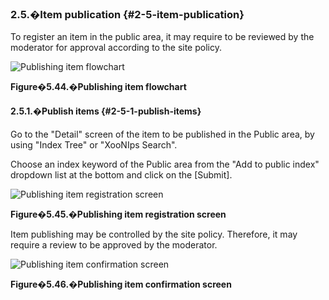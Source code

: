 ### 2.5.�Item publication {#2-5-item-publication}

To register an item in the public area, it may require to be reviewed by the moderator for approval according to the site policy.

![Publishing item flowchart](images\xoonips-operate42.png)

**Figure�5.44.�Publishing item flowchart**

#### 2.5.1.�Publish items {#2-5-1-publish-items}

Go to the &quot;Detail&quot; screen of the item to be published in the Public area, by using &quot;Index Tree&quot; or &quot;XooNIps Search&quot;.

Choose an index keyword of the Public area from the &quot;Add to public index&quot; dropdown list at the bottom and click on the [Submit].

![Publishing item registration screen](images\xoonips-operate43.png)

**Figure�5.45.�Publishing item registration screen**

Item publishing may be controlled by the site policy. Therefore, it may require a review to be approved by the moderator.

![Publishing item confirmation screen](images\xoonips-operate44.png)

**Figure�5.46.�Publishing item confirmation screen**